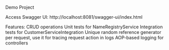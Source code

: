 Demo Project

Access Swagger UI:
http://localhost:8081/swagger-ui/index.html

Features:
CRUD operations
Unit tests for NameRegistryService
Integration tests for CustomerServiceIntegration
Unique random reference generator per request, use it for tracing request action in logs
AOP-based logging for controllers
